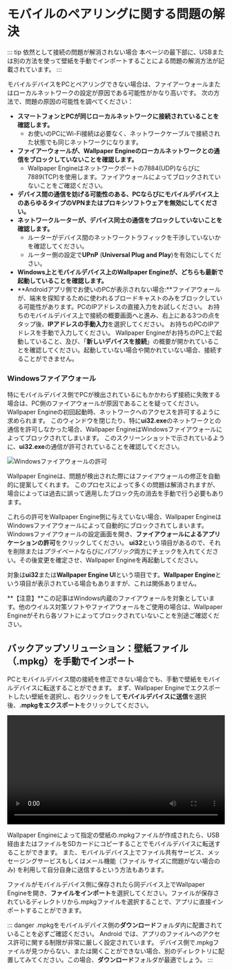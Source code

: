# モバイルのペアリングに関する問題の解決

::: tip
依然として接続の問題が解消されない場合
本ページの最下部に、USBまたは別の方法を使って壁紙を手動でインポートすることによる問題の解消方法が記載されています。
:::

モバイルデバイスをPCとペアリングできない場合は、ファイアーウォールまたはローカルネットワークの設定が原因である可能性がかなり高いです。 次の方法で、問題の原因の可能性を調べてください：

* **スマートフォンとPCが同じローカルネットワークに接続されていることを確認します。**
  * お使いのPCにWi-Fi接続は必要なく、ネットワークケーブルで接続された状態でも同じネットワークになります。
* **ファイアーウォールが、Wallpaper Engineのローカルネットワークとの通信をブロックしていないことを確認します。**
  * Wallpaper Engineはネットワークポートの7884(UDP)ならびに7889(TCP)を使用します。ファイアウォールによってブロックされていないことをご確認ください。
* **デバイス間の通信を妨げる可能性のある、PCならびにモバイルデバイス上のあらゆるタイプのVPNまたはプロキシソフトウェアを無効にしてください。**
* **ネットワークルーターが、デバイス同士の通信をブロックしていないことを確認します。**
    * ルーターがデバイス間のネットワークトラフィックを干渉していないかを確認してください。
    * ルーター側の設定で**UPnP** (**Universal Plug and Play**)を有効にしてください。
* **Windows上とモバイルデバイス上のWallpaper Engineが、どちらも最新で起動していることを確認します。**
* **Androidアプリ側でお使いのPCが表示されない場合:**ファイアウォールが、端末を探知するために使われるブロードキャストのみをブロックしている可能性があります。PCのIPアドレスの直接入力をお試しください。 お持ちのモバイルデバイス上で接続の概要画面へと進み、右上にある3つの点をタップ後、**IPアドレスの手動入力**を選択してください。 お持ちのPCのIPアドレスを手動で入力してください。 Wallpaper Engineがお持ちのPC上で起動していること、及び、「**新しいデバイスを接続**」の概要が開かれていることを確認してください。起動していない場合や開かれていない場合、接続することができません。

### Windowsファイアウォール

特にモバイルデバイス側でPCが検出されているにもかかわらず接続に失敗する場合は、PC側のファイアウォールが原因であることを疑ってください。 Wallpaper Engineの初回起動時、ネットワークへのアクセスを許可するように求められます。 このウィンドウを閉じたり、特に**ui32.exe**のネットワークとの通信を許可しなかった場合、Wallpaper EngineはWindowsファイアウォールによってブロックされてしまいます。 このスクリーンショットで示されているように、**ui32.exe**の通信が許可されていることを確認してください。

![Windowsファイアウォールの許可](/img/faq/windows_defender.png)

Wallpaper Engineは、問題が検出された際にはファイアウォールの修正を自動的に提案してくれます。 このプロセスによって多くの問題は解消されますが、場合によっては過去に誤って適用したブロック先の消去を手動で行う必要もあります。

これらの許可をWallpaper Engine側に与えていない場合、Wallpaper EngineはWindowsファイアウォールによって自動的にブロックされてしまいます。 Windowsファイアウォールの設定画面を開き、**ファイアウォールによるアプリケーションの許可**をクリックしてください。 **ui32**という項目があるので、それを削除または*プライベート*ならびに*パブリック*両方にチェックを入れてください。その後変更を確定させ、Wallpaper Engineを再起動してください。

対象は**ui32**または**Wallpaper Engine UI**という項目です。**Wallpaper Engine**という項目が表示されている場合もありますが、これは関係ありません。

**【注意】**この記事はWindows内蔵のファイアウォールを対象としています。他のウイルス対策ソフトやファイアウォールをご使用の場合は、Wallpaper Engineがそれら各ソフトによってブロックされていないことを別途ご確認ください。

## バックアップソリューション：壁紙ファイル（.mpkg）を手動でインポート

PCとモバイルデバイス間の接続を修正できない場合でも、手動で壁紙をモバイルデバイスに転送することができます。 まず、Wallpaper Engineでエクスポートしたい壁紙を選択し、右クリックをして**モバイルデバイスに送信**を選択後、**.mpkgをエクスポート**をクリックしてください。

<video width="100%" controls autoplay loop>
  <source src="/videos/mobile_export.mp4" type="video/mp4">
  お使いのブラウザは動画タグをサポートしていません。
</video>

Wallpaper Engineによって指定の壁紙の.mpkgファイルが作成されたら、USB経由またはファイルをSDカードにコピーすることでモバイルデバイスに転送することができます。 また、モバイルデバイス上でファイル共有サービス、メッセージングサービスもしくはメール機能（ファイル サイズに問題がない場合のみ) を利用して自分自身に送信するという方法もあります。

ファイルがモバイルデバイス側に保存されたら同デバイス上でWallpaper Engineを開き、**ファイルをインポート**を選択してください。ファイルが保存されているディレクトリから.mpkgファイルを選択することで、アプリに直接インポートすることができます。

::: danger
.mpkgをモバイルデバイス側の**ダウンロード**フォルダ内に配置されていることを必ずご確認ください。 Android では、アプリのファイルへのアクセス許可に関する制限が非常に厳しく設定されています。 デバイス側で.mpkgファイルが見つからない、または開くことができない場合、別のディレクトリに配置してみてください。この場合、**ダウンロード**フォルダが最適でしょう。
:::